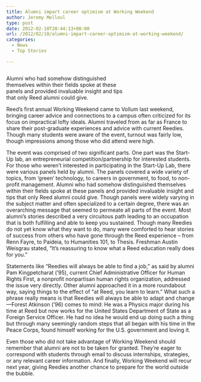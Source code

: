 ```yaml
---
title: Alumni impart career optimism at Working Weekend
author: Jeremy Melloul
type: post
date: 2012-02-10T20:44:13+00:00
url: /2012/02/10/alumni-impart-career-optimism-at-working-weekend/
categories:
  - News
  - Top Stories

---
```

<div id="attachment_1287" style="width: 310px" class="wp-caption alignright">
  <a href="http://www.reedquest.org/2012/02/alumni-impart-career-optimism-at-working-weekend/img_0184-version-2small/" rel="attachment wp-att-1287"><img class="size-medium wp-image-1287" title="IMG_0184 - Version 2small" src="https://i2.wp.com/www.reedquest.org/wp-content/uploads/2012/02/IMG_0184-Version-2small-300x200.jpg?resize=300%2C200" alt="" data-recalc-dims="1" /></a>
  
  <p class="wp-caption-text">
    Alumni who had somehow distinguished themselves within their fields spoke at these panels and provided invaluable insight and tips that only Reed alumni could give.
  </p>
</div>

Reed&#8217;s first annual Working Weekend came to Vollum last weekend, bringing career advice and connections to a campus often criticized for its focus on impractical lofty ideals. Alumni traveled from as far as France to share their post-graduate experiences and advice with current Reedies. Though many students were aware of the event, turnout was fairly low, though impressions among those who did attend were high.

The event was comprised of two significant parts. One part was the Start-Up lab, an entrepreneurial competition/partnership for interested students. For those who weren&#8217;t interested in participating in the Start-Up Lab, there were various panels held by alumni. The panels covered a wide variety of topics, from &#8216;green&#8217; technology, to careers in government, to food, to non-profit management. Alumni who had somehow distinguished themselves within their fields spoke at these panels and provided invaluable insight and tips that only Reed alumni could give. Though panels were widely varying in the subject matter and often specialized to a certain degree, there was an overarching message that seemed to permeate all parts of the event. Most alumni&#8217;s stories described a very circuitous path leading to an occupation that is both fulfilling and able to keep you sustained. Though many Reedies do not yet know what they want to do, many were comforted to hear stories of success from others who have gone through the Reed experience – from Renn Fayre, to Paideia, to Humanities 101, to Thesis. Freshman Austin Weisgrau stated, “It’s reassuring to know what a Reed education really does for you.”

Statements like &#8220;Reedies will always be able to find a job,&#8221; as said by alumni Pam Kingpetcharat (&#8217;95), current Chief Administrative Officer for Human Rights First, a nonprofit nonpartisan human rights organization, addressed the issue very directly. Other alumni approached it in a more roundabout way, saying things to the effect of “at Reed, you learn to learn.” What such a phrase really means is that Reedies will always be able to adapt and change—Forest Atkinson (&#8217;96) comes to mind: He was a Physics major during his time at Reed but now works for the United States Department of State as a Foreign Service Officer. He had no idea he would end up doing such a thing but through many seemingly random steps that all began with his time in the Peace Corps, found himself working for the U.S. government and loving it.

Even those who did not take advantage of Working Weekend should remember that alumni are not to be taken for granted. They&#8217;re eager to correspond with students through email to discuss internships, strategies, or any relevant career information. And finally, Working Weekend will recur next year, giving Reedies another chance to prepare for the world outside the bubble.